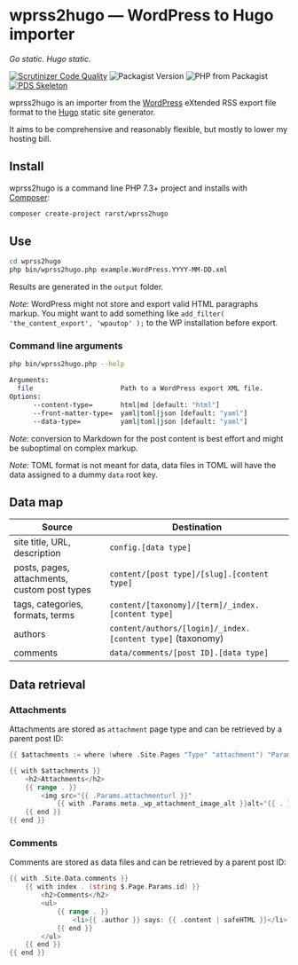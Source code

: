# wprss2hugo — WordPress to Hugo importer
_Go static. Hugo static._

[![Scrutinizer Code Quality](https://scrutinizer-ci.com/g/Rarst/wprss2hugo/badges/quality-score.png?b=master)](https://scrutinizer-ci.com/g/Rarst/wprss2hugo/?branch=master)
![Packagist Version](https://img.shields.io/packagist/v/Rarst/wprss2hugo)
![PHP from Packagist](https://img.shields.io/packagist/php-v/Rarst/wprss2hugo)
[![PDS Skeleton](https://img.shields.io/badge/pds-skeleton-blue.svg)](https://github.com/php-pds/skeleton)

wprss2hugo is an importer from the [WordPress](https://wordpress.org/) eXtended RSS export file format to the [Hugo](https://gohugo.io/) static site generator.

It aims to be comprehensive and reasonably flexible, but mostly to lower my hosting bill.

## Install

wprss2hugo is a command line PHP 7.3+ project and installs with [Composer](https://getcomposer.org/):

```bash
composer create-project rarst/wprss2hugo
```

## Use

```bash
cd wprss2hugo
php bin/wprss2hugo.php example.WordPress.YYYY-MM-DD.xml
```

Results are generated in the `output` folder.

_Note:_ WordPress might not store and export valid HTML paragraphs markup. You might want to add something like `add_filter( 'the_content_export', 'wpautop' );` to the WP installation before export.

### Command line arguments

```bash
php bin/wprss2hugo.php --help

Arguments:
  file                      Path to a WordPress export XML file.
Options:
      --content-type=       html|md [default: "html"]
      --front-matter-type=  yaml|toml|json [default: "yaml"]
      --data-type=          yaml|toml|json [default: "yaml"]
```

_Note:_ conversion to Markdown for the post content is best effort and might be suboptimal on complex markup.

_Note:_ TOML format is not meant for data, data files in TOML will have the data assigned to a dummy `data` root key.

## Data map

Source | Destination
-|-
site title, URL, description | `config.[data type]`
posts, pages, attachments, custom post types | `content/[post type]/[slug].[content type]` 
tags, categories, formats, terms | `content/[taxonomy]/[term]/_index.[content type]`
authors | `content/authors/[login]/_index.[content type]` (taxonomy)
comments | `data/comments/[post ID].[data type]`

## Data retrieval

### Attachments

Attachments are stored as `attachment` page type and can be retrieved by a parent post ID:

```go
{{ $attachments := where (where .Site.Pages "Type" "attachment") "Params.parentid" .Params.id }}

{{ with $attachments }}
    <h2>Attachments</h2>
    {{ range . }}
        <img src="{{ .Params.attachmenturl }}"
            {{ with .Params.meta._wp_attachment_image_alt }}alt="{{ . }}"{{ end }} />
    {{ end }}
{{ end }}
```

### Comments

Comments are stored as data files and can be retrieved by a parent post ID:

```go
{{ with .Site.Data.comments }}
    {{ with index . (string $.Page.Params.id) }}
        <h2>Comments</h2>
        <ul>
            {{ range . }}
                <li>{{ .author }} says: {{ .content | safeHTML }}</li>
            {{ end }}
        </ul>
    {{ end }}
{{ end }}
```